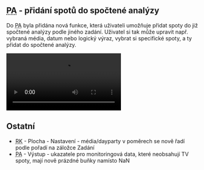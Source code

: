 ﻿---
categories: [fenix]
layout: fenix
---
## <abbr title="Postanalýza">PA</abbr> - přidání spotů do spočtené analýzy
Do <abbr title="Postanalýza">PA</abbr> byla přidána nová funkce, která uživateli umožňuje přidat spoty do již spočtené analýzy podle jiného zadání. Uživatel si tak může upravit např. vybraná média, datum nebo logický výraz, vybrat si specifické spoty, a ty přidat do spočtené analýzy.

<video src="{{site.url}}/data/pridatspoty.mp4" type="video/mp4" controls>Přidání spotů do spočtené analýzy</video>
 
## Ostatní
<ul>
<li><abbr title="Reachové křivky">RK</abbr> - Plocha - Nastavení - média/dayparty v poměrech se nově řadí podle pořadí na záložce Zadání</li>
<li><abbr title="Postanalýza">PA</abbr> - Výstup - ukazatele pro monitoringová data, které neobsahují TV spoty, mají nově prázdné buňky namísto NaN</li>
</ul>
